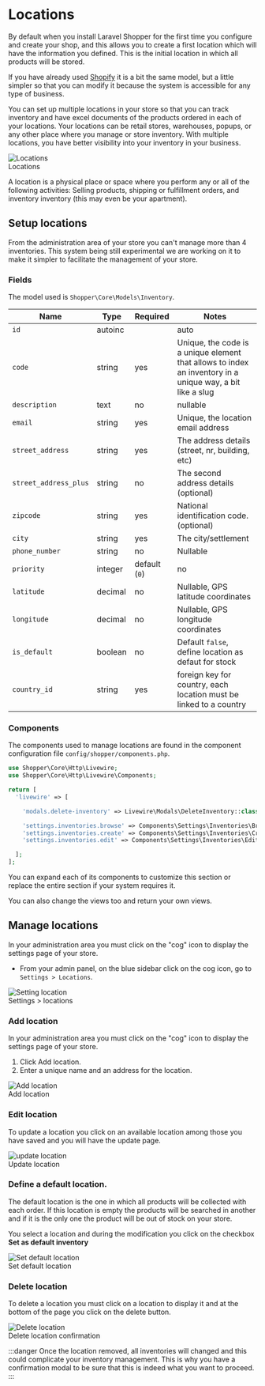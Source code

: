 # Locations
By default when you install Laravel Shopper for the first time you configure and create your shop, and this allows you to create a first location which will have the information you defined. This is the initial location in which all products will be stored.

If you have already used [Shopify](https://shopify.com) it is a bit the same model, but a little simpler so that you can modify it because the system is accessible for any type of business.

You can set up multiple locations in your store so that you can track inventory and have excel documents of the products ordered in each of your locations. Your locations can be retail stores, warehouses, popups, or any other place where you manage or store inventory. With multiple locations, you have better visibility into your inventory in your business.

<div class="screenshot">
  <img src="/img/screenshots/{{version}}/location-admin.png" alt="Locations">
  <div class="caption">Locations</div>
</div>

A location is a physical place or space where you perform any or all of the following activities: Selling products, shipping or fulfillment orders, and inventory inventory (this may even be your apartment).

## Setup locations
From the administration area of your store you can't manage more than 4 inventories. This system being still experimental we are working on it to make it simpler to facilitate the management of your store.

### Fields
The model used is `Shopper\Core\Models\Inventory`.

| Name        | Type      | Required   |  Notes   |
|--------------|-----------|------------|------------|
| `id`  | autoinc   |            |   auto     |
| `code` | string  | yes | Unique, the code is a unique element that allows to index an inventory in a unique way, a bit like a slug |
| `description`| text | no | nullable |
| `email`  | string | yes | Unique, the location email address |
| `street_address` | string | yes | The address details (street, nr, building, etc) |
| `street_address_plus` | string | no | The second address details (optional) |
| `zipcode`	| string | yes | National identification code. (optional) |
| `city` | string | yes | The city/settlement |
| `phone_number` | string | no | Nullable |
| `priority` | integer  | default (`0`) | no |
| `latitude` | decimal | no | Nullable, GPS latitude coordinates |
| `longitude` | decimal | no | Nullable, GPS longitude coordinates |
| `is_default` | boolean | no | Default `false`, define location as defaut for stock|
| `country_id` | string   | yes | foreign key for country, each location must be linked to a country |

### Components
The components used to manage locations are found in the component configuration file `config/shopper/components.php`.

```php
use Shopper\Core\Http\Livewire;
use Shopper\Core\Http\Livewire\Components;

return [
  'livewire' => [

    'modals.delete-inventory' => Livewire\Modals\DeleteInventory::class, // [tl! focus]

    'settings.inventories.browse' => Components\Settings\Inventories\Browse::class, // [tl! focus]
    'settings.inventories.create' => Components\Settings\Inventories\Create::class,// [tl! focus]
    'settings.inventories.edit' => Components\Settings\Inventories\Edit::class,// [tl! focus]

  ];
];
```

You can expand each of its components to customize this section or replace the entire section if your system requires it.

You can also change the views too and return your own views.

## Manage locations
In your administration area you must click on the "cog" icon to display the settings page of your store.

- From your admin panel, on the blue sidebar click on the cog icon, go to `Settings > Locations`.

<div class="screenshot">
  <img src="/img/screenshots/{{version}}/settings.png" alt="Setting location">
  <div class="caption">Settings > locations</div>
</div>

### Add location
In your administration area you must click on the "cog" icon to display the settings page of your store.

1. Click Add location.
2. Enter a unique name and an address for the location.

<div class="screenshot">
  <img src="/img/screenshots/{{version}}/add-location.png" alt="Add location">
  <div class="caption">Add location</div>
</div>

### Edit location
To update a location you click on an available location among those you have saved and you will have the update page.

<div class="screenshot">
  <img src="/img/screenshots/{{version}}/update-location.png" alt="update location">
  <div class="caption">Update location</div>
</div>

### Define a default location.
The default location is the one in which all products will be collected with each order. If this location is empty the products will be searched in another and if it is the only one the product will be out of stock on your store.

You select a location and during the modification you click on the checkbox **Set as default inventory**

<div class="screenshot">
  <img src="/img/screenshots/{{version}}/default-location.png" alt="Set default location">
  <div class="caption">Set default location</div>
</div>

### Delete location
To delete a location you must click on a location to display it and at the bottom of the page you click on the delete button.

<div class="screenshot">
  <img src="/img/screenshots/{{version}}/delete-location.png" alt="Delete location">
  <div class="caption">Delete location confirmation</div>
</div>

:::danger
Once the location removed, all inventories will changed and this could complicate your inventory management. This is why you have a confirmation modal to be sure that this is indeed what you want to proceed.
:::
